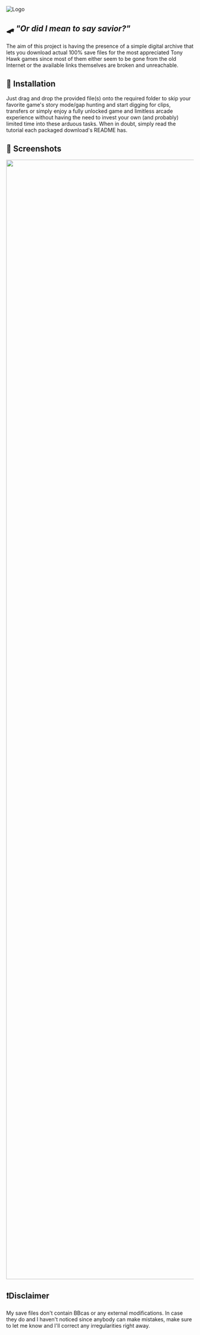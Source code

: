 
![Logo](https://i.imgur.com/VzjFXDS.png&)


## 🛹 *"Or did I mean to say savior?"*

The aim of this project is having the presence of a simple digital archive that lets you download actual 100% save files for the most appreciated Tony Hawk games since most of them either seem to be gone from the old Internet or the available links themselves are broken and unreachable. 




## 🔧 Installation

Just drag and drop the provided file(s) onto the required folder to skip your favorite game's story mode/gap hunting and start digging for clips, transfers or simply enjoy a fully unlocked game and limitless arcade experience without having the need to invest your own (and probably) limited time into these arduous tasks. When in doubt, simply read the tutorial each packaged download's README has.
    
## 📸 Screenshots
<p align="center">
  <img width="650" height="3000" src="https://i.imgur.com/HlZix1m.png">
</p>

## ❗Disclaimer

My save files don't contain BBcas or any external modifications. In case they do and I haven't noticed since anybody can make mistakes, make sure to let me know and I'll correct any irregularities right away.

